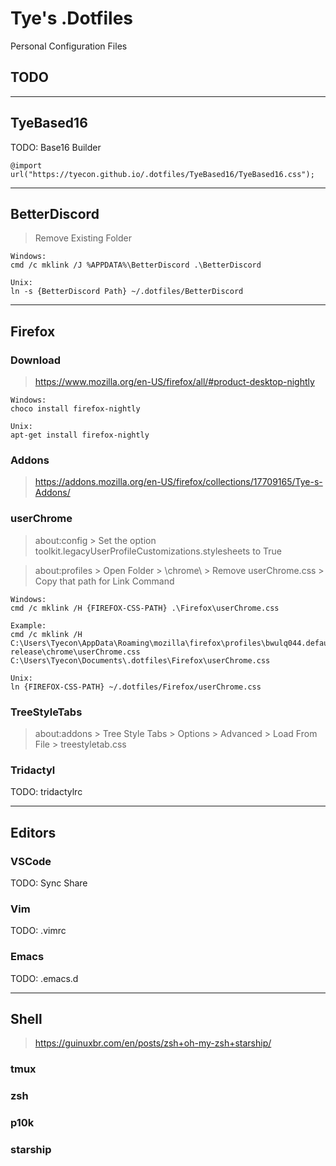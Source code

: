 # Tye's .Dotfiles

Personal Configuration Files

## TODO

---

## TyeBased16

  TODO: Base16 Builder

    @import url("https://tyecon.github.io/.dotfiles/TyeBased16/TyeBased16.css");
---

## BetterDiscord

  > Remove Existing Folder

    Windows:
    cmd /c mklink /J %APPDATA%\BetterDiscord .\BetterDiscord

    Unix:
    ln -s {BetterDiscord Path} ~/.dotfiles/BetterDiscord
---

## Firefox

### Download

> <https://www.mozilla.org/en-US/firefox/all/#product-desktop-nightly>

    Windows:
    choco install firefox-nightly

    Unix:
    apt-get install firefox-nightly

### Addons

 > <https://addons.mozilla.org/en-US/firefox/collections/17709165/Tye-s-Addons/>

### userChrome

> about:config > Set the option toolkit.legacyUserProfileCustomizations.stylesheets to True

> about:profiles > Open Folder > \chrome\ > Remove userChrome.css > Copy that path for Link Command

    Windows:
    cmd /c mklink /H {FIREFOX-CSS-PATH} .\Firefox\userChrome.css

    Example:
    cmd /c mklink /H C:\Users\Tyecon\AppData\Roaming\mozilla\firefox\profiles\bwulq044.default-release\chrome\userChrome.css C:\Users\Tyecon\Documents\.dotfiles\Firefox\userChrome.css

    Unix:
    ln {FIREFOX-CSS-PATH} ~/.dotfiles/Firefox/userChrome.css

### TreeStyleTabs

> about:addons > Tree Style Tabs > Options > Advanced > Load From File > treestyletab.css

### Tridactyl

TODO: tridactylrc

---

## Editors

### VSCode

TODO: Sync Share

### Vim

TODO: .vimrc

### Emacs

TODO: .emacs.d

---

## Shell

> <https://guinuxbr.com/en/posts/zsh+oh-my-zsh+starship/>

### tmux

### zsh

### p10k

### starship
